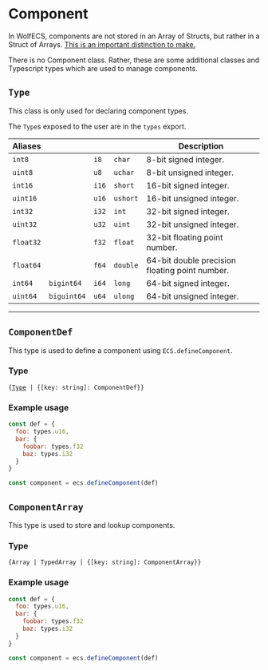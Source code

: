 # Component
In WolfECS, components are not stored in an Array of Structs, but rather in a Struct of Arrays. [This is an important distinction to make.](soa.md)

There is no Component class. Rather, these are some additional classes and Typescript types which are used to manage components.

## `Type`
This class is only used for declaring component types.

The `Type`s exposed to the user are in the `types` export.

| Aliases |||| Description |
| - | - | - | - | - |
| `int8` || `i8` | `char` | 8-bit signed integer. |
| `uint8` || `u8` | `uchar` | 8-bit unsigned integer. |
| `int16` || `i16` | `short` | 16-bit signed integer. |
| `uint16` || `u16` | `ushort` | 16-bit unsigned integer. |
| `int32` || `i32` | `int` | 32-bit signed integer. |
| `uint32` || `u32` | `uint` | 32-bit unsigned integer. |
| `float32` || `f32` | `float` | 32-bit floating point number. |
| `float64` || `f64` | `double` | 64-bit double precision floating point number. |
| `int64` | `bigint64` | `i64` | `long` | 64-bit signed integer. |
| `uint64`| `biguint64`  | `u64` | `ulong` | 64-bit unsigned integer. |
___

## `ComponentDef`
This type is used to define a component using `ECS.defineComponent`.

### Type
`{`[`Type`](types.md)` | {[key: string]: ComponentDef}}`

### Example usage
```js
const def = {
  foo: types.u16,
  bar: {
    foobar: types.f32
    baz: types.i32
  }
}

const component = ecs.defineComponent(def)
```

## `ComponentArray`
This type is used to store and lookup components.

### Type
`{Array | TypedArray | {[key: string]: ComponentArray}}`

### Example usage
```js
const def = {
  foo: types.u16,
  bar: {
    foobar: types.f32
    baz: types.i32
  }
}

const component = ecs.defineComponent(def)
```
